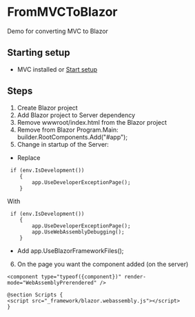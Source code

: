 # FromMVCToBlazor
Demo for converting MVC to Blazor

## Starting setup
- MVC installed or [Start setup](https://github.com/thopdev/FromMVCToBlazor/tree/0-project_start)

## Steps
1. Create Blazor project
2. Add Blazor project to Server dependency
3. Remove wwwroot/index.html from the Blazor project
4. Remove from Blazor Program.Main: builder.RootComponents.Add<App>("#app");
5. Change in startup of the Server:
  - Replace 
  ``` 
   if (env.IsDevelopment())
      {
          app.UseDeveloperExceptionPage();
      }
  ```
  With 
  ```
   if (env.IsDevelopment())
      {
          app.UseDeveloperExceptionPage();
          app.UseWebAssemblyDebugging();
      }
  ```
  - Add app.UseBlazorFrameworkFiles();

6. On the page you want the component added (on the server)
```
<component type="typeof({component})" render-mode="WebAssemblyPrerendered" />

@section Scripts {
<script src="_framework/blazor.webassembly.js"></script>
}
```
